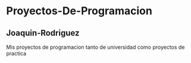 # Proyectos-De-Programacion
## Joaquin-Rodriguez
Mis proyectos de programacion tanto de universidad como proyectos de practica

